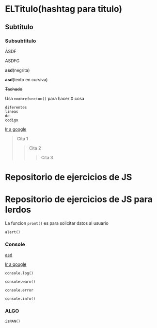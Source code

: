 # ELTitulo(hashtag para titulo)

## Subtitulo

### Subsubtitulo

ASDF

ASDFG

**asd**(negrita)

**asd**(texto en cursiva)

~~Tachado~~

Usa `nombrefuncion()` para hacer X cosa

```
diferentes
lineas
de
codigo
```

[Ir a google](https://www.google.es)

> Cita 1
>
> > Cita 2
> >
> > > Cita 3

# Repositorio de ejercicios de JS

# Repositorio de ejercicios de JS para lerdos

La funcion `promt()` es para solicitar datos al usuario

`alert()`

### Console

[asd](asd.md)

[Ir a google](google.es)

`console.log()`

`console.warn()`

`console.error`

`console.info()`

### ALGO

`isNAN()`
